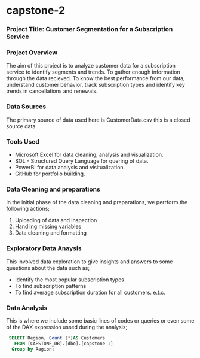 # capstone-2

### Project Title: Customer Segmentation for a Subscription Service

### Project Overview
The aim of this project is to analyze customer data for a subscription service to identify 
segments and trends. To gather enough information through the data recieved. 
To know the best performance from our data, understand customer behavior,
track subscription types and identify key trends in cancellations and renewals. 

### Data Sources
The primary source of data used here is CustomerData.csv this is a closed source data 

### Tools Used
- Microsoft Excel for data cleaning, analysis and visualization.
- SQL - Structured Query Language for quering of data.
- PowerBI for data anaiysis and visitualization.
- GitHub for portfolio building.


### Data Cleaning and preparations
In the initial phase of the data cleaning and preparations, we perrform the following actions;
1. Uploading of data and inspection
2. Handling missing variables
3. Data cleaning and formatting

### Exploratory Data Anaysis
This involved data exploration to give insights and answers to some questions about the data such as;
- Identify the most popular subscription types
- To find subscription patterns
- To find average subscription duration for all customers. e.t.c.

### Data Analysis
This is where we include some basic lines of codes or queries or even some of the DAX expression ussed during the analysis;

~~~SQL
 SELECT Region, Count (*)AS Customers
   FROM [CAPSTONE_DB].[dbo].[capstone 1]
  Group by Region;
~~~
   
